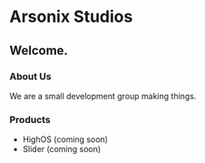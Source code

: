 # Arsonix Studios
## Welcome.

### About Us
We are a small development group making things.

### Products

- HighOS (coming soon)
- Slider (coming soon)

